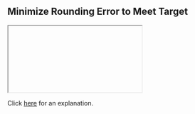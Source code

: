 ##  Minimize Rounding Error to Meet Target 

<iframe></iframe>

Click [here](Explanation.md) for an explanation.

